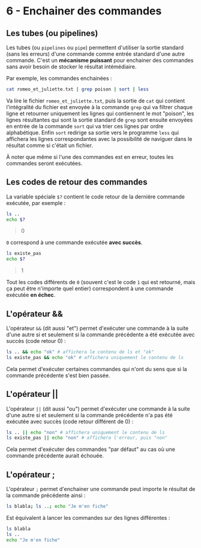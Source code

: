 # 6 - Enchainer des commandes

## Les tubes (ou pipelines)

Les tubes (ou `pipelines` ou `pipe`) permettent d'utiliser la sortie standard (sans les erreurs) d'une commande comme entrée standard d'une autre commande. C'est un **mécanisme puissant** pour enchainer des commandes sans avoir besoin de stocker le résultat intémédiaire.

Par exemple, les commandes enchainées :

```bash
cat romeo_et_juliette.txt | grep poison | sort | less
```

Va lire le fichier `romeo_et_juliette.txt`, puis la sortie de `cat` qui contient l'intégralité du fichier est envoyée à la commande `grep` qui va filtrer chaque ligne et retourner uniquement les lignes qui contiennent le mot "poison", les lignes résultantes qui sont la sortie standard de `grep` sont ensuite envoyées en entrée de la commande `sort` qui va trier ces lignes par ordre alphabétique. Enfin `sort` redirige sa sortie vers le programme `less` qui affichera les lignes correspondantes avec la possibilité de naviguer dans le résultat comme si c'était un fichier.

À noter que même si l'une des commandes est en erreur, toutes les commandes seront exécutées.

## Les codes de retour des commandes

La variable spéciale `$?` contient le code retour de la dernière commande exécutée, par exemple :

```bash
ls ..
echo $?
```
> 0

`0` correspond à une commande exécutée **avec succès**.

```bash
ls existe_pas
echo $?
```
> 1

Tout les codes différents de `0` (souvent c'est le code `1` qui est retourné, mais ça peut être n'importe quel entier) correspondent à une commande exécutée **en échec**.

## L'opérateur &&

L'opérateur `&&` (dit aussi "et") permet d'exécuter une commande à la suite d'une autre si et seulement si la commande précédente a été exécutée avec succès (code retour 0) :

```bash
ls .. && echo "ok" # affichera le contenu de ls et "ok"
ls existe_pas && echo "ok" # affichera uniquement le contenu de ls
```

Cela permet d'exécuter certaines commandes qui n'ont du sens que si la commande précédente s'est bien passée.

## L'opérateur ||

L'opérateur `||` (dit aussi "ou") permet d'exécuter une commande à la suite d'une autre si et seulement si la commande précédente n'a pas été exécutée avec succès (code retour différent de 0) :

```bash
ls .. || echo "non" # affichera uniquement le contenu de ls
ls existe_pas || echo "non" # affichera l'erreur, puis "non"
```

Cela permet d'exécuter des commandes "par défaut" au cas où une commande précédente aurait échouée.

## L'opérateur ;

L'opérateur `;` permet d'enchainer une commande peut importe le résultat de la commande précédente ainsi :

```bash
ls blabla; ls ..; echo "Je m'en fiche"
```

Est équivalent à lancer les commandes sur des lignes différentes :

```bash
ls blabla
ls ..
echo "Je m'en fiche"
```
